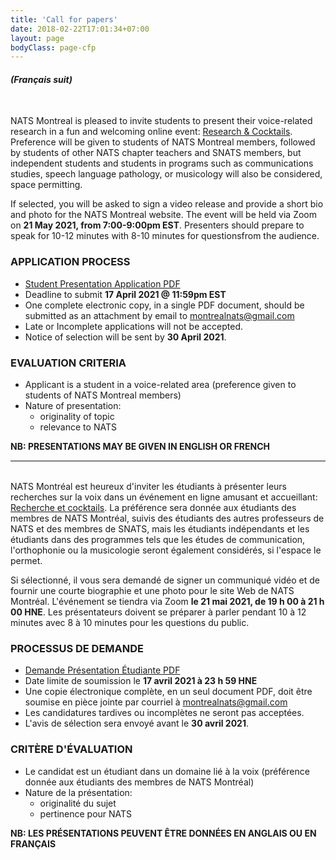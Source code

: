 ```yaml
---
title: 'Call for papers'
date: 2018-02-22T17:01:34+07:00
layout: page
bodyClass: page-cfp
---
```

<h4><i>(Français suit)</i></h4>
<br>

NATS Montreal is pleased to invite students to present their voice-related research in a fun and welcoming online event: <u>Research & Cocktails</u>. Preference will be given to students of NATS Montreal members, followed by students of other NATS chapter teachers and SNATS members, but independent students and students in programs such as communications studies, speech language pathology, or musicology will also be considered, space permitting. 

If selected, you will be asked to sign a video release and provide a short bio and photo for the NATS Montreal website. The event will be held via Zoom on <b>21 May 2021, from 7:00-9:00pm EST</b>. Presenters should prepare to speak for 10-12 minutes with 8-10 minutes for questionsfrom the audience. 

<h3>APPLICATION PROCESS</h3>
<ul>
<li><a href="/assets/other/NATS_Montreal_StudentPresentationApplication_En_2021.pdf">Student Presentation Application PDF</a></li>
<li>Deadline to submit <b>17 April 2021 @ 11:59pm EST</b> </li>
<li>One complete electronic copy, in a single PDF document, should be submitted as an attachment by email to <a href="mailto:montrealnats@gmail.com">montrealnats@gmail.com</a></li>
<li>Late or Incomplete applications will not be accepted.</li>
<li>Notice of selection will be sent by <b>30 April 2021</b>. </li>
</ul>
<h3>EVALUATION CRITERIA</h3>
<ul>
<li>Applicant is a student in a voice-related area (preference given to students of NATS Montreal members)</li>
<li>Nature of presentation: 
    <ul>
    <li>originality of topic</li>
    <li>relevance to NATS</li>
    </ul></li>
</ul>
<b>NB: PRESENTATIONS MAY BE GIVEN IN ENGLISH OR FRENCH</b>

<hr style="height:2px; background-color:gray">
<br>
NATS Montréal est heureux d'inviter les étudiants à présenter leurs recherches sur la voix dans un événement en ligne amusant et accueillant: <u>Recherche et cocktails</u>. La préférence sera donnée aux étudiants des membres de NATS Montréal, suivis des étudiants des autres professeurs de NATS et des membres de SNATS, mais les étudiants indépendants et les étudiants dans des programmes tels que les études de communication, l'orthophonie ou la musicologie seront également considérés, si l'espace le permet. 

Si sélectionné, il vous sera demandé de signer un communiqué vidéo et de fournir une courte biographie et une photo pour le site Web de NATS Montréal. L'événement se tiendra via Zoom <b>le 21 mai 2021, de 19 h 00 à 21 h 00 HNE</b>. Les présentateurs doivent se préparer à parler pendant 10 à 12 minutes avec 8 à 10 minutes pour les questions du public. 

<h3>PROCESSUS DE DEMANDE</h3> 
<ul>  
<li><a href="/assets/other/NATS_Montreal_DemandePresentationEtudiante_Fr_2021.pdf">Demande Présentation Étudiante PDF</a></li>
<li>Date limite de soumission le <b>17 avril 2021 à 23 h 59 HNE</b> </li>
<li>Une copie électronique complète, en un seul document PDF, doit être soumise en pièce jointe par courriel à <a href="mailto:montrealnats@gmail.com">montrealnats@gmail.com</a> </li>
<li>Les candidatures tardives ou incomplètes ne seront pas acceptées. </li>
<li>L'avis de sélection sera envoyé avant le <b>30 avril 2021</b>. </li>
</ul>

<h3>CRITÈRE D'ÉVALUATION</h3> 
<ul>
<li>Le candidat est un étudiant dans un domaine lié à la voix (préférence donnée aux étudiants des membres de NATS Montréal) </li>
<li>Nature de la présentation: 
    <ul>
    <li>originalité du sujet</li>
    <li>pertinence pour NATS</li>
    </ul></li>
</ul>

<b>NB: LES PRÉSENTATIONS PEUVENT ÊTRE DONNÉES EN ANGLAIS OU EN FRANÇAIS</b>
